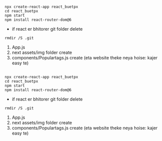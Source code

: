 ##

```
npx create-react-app react_buetpx
cd react_buetpx
npm start
npm install react-router-dom@6
```

* if react er bhitorer git folder delete 
```
rmdir /S .git
```

1. App.js 
2. next assets/img folder create 
3. components/Populartags.js create (eta website theke neya hoise: kajer easy te)
##

```
npx create-react-app react_buetpx
cd react_buetpx
npm start
npm install react-router-dom@6
```

* if react er bhitorer git folder delete 
```
rmdir /S .git
```

1. App.js 
2. next assets/img folder create 
3. components/Populartags.js create (eta website theke neya hoise: kajer easy te)

